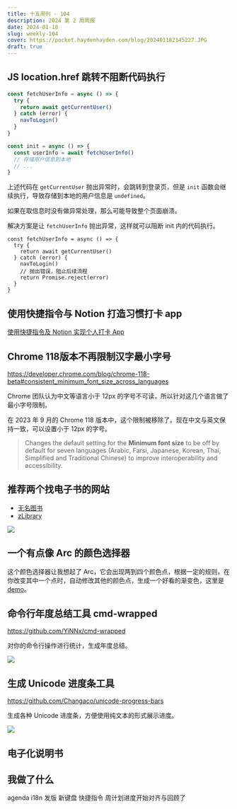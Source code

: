 ```yaml
---
title: 十五周刊 - 104
description: 2024 第 2 周周报
date: 2024-01-18
slug: weekly-104
cover: https://pocket.haydenhayden.com/blog/202401182145227.JPG
draft: true
---
```


## JS location.href 跳转不阻断代码执行

```js
const fetchUserInfo = async () => {
  try {
    return await getCurrentUser()
  } catch (error) {
    navToLogin()
  }
}

const init = async () => {
  const userInfo = await fetchUserInfo()
  // 存储用户信息到本地
  // ...
}
```

上述代码在 `getCurrentUser` 抛出异常时，会跳转到登录页，但是 `init` 函数会继续执行，导致存储到本地的用户信息是 `undefined`。

如果在取信息时没有做异常处理，那么可能导致整个页面崩溃。

解决方案是让 `fetchUserInfo` 抛出异常，这样就可以阻断 init 内的代码执行。

```js{7}
const fetchUserInfo = async () => {
  try {
    return await getCurrentUser()
  } catch (error) {
    navToLogin()
    // 抛出错误，阻止后续流程
    return Promise.reject(error)
  }
}
```

## 使用快捷指令与 Notion 打造习惯打卡 app

[使用快捷指令及 Notion 实现个人打卡 App](/blog/shortcut-notion)


## Chrome 118版本不再限制汉字最小字号

https://developer.chrome.com/blog/chrome-118-beta#consistent_minimum_font_size_across_languages

Chrome 团队认为中文等语言小于 12px 的字号不可读，所以针对这几个语言做了最小字号限制。

在 2023 年 9 月的 Chrome 118 版本中，这个限制被移除了。现在中文与英文保持一致，可以设置小于 12px 的字号。

> Changes the default setting for the **Minimum font size** to be off by default for seven languages (Arabic, Farsi, Japanese, Korean, Thai, Simplified and Traditional Chinese) to improve interoperability and accessibility.

## 推荐两个找电子书的网站

- [无名图书](https://www.book123.info/)
- [zLibrary](https://z-lib.io/)

![](https://pocket.haydenhayden.com/blog/202401190742360.png)

## 一个有点像 Arc 的颜色选择器

[](https://twitter.com/coooolxyh/status/1746335370458042776)

这个颜色选择器让我想起了 Arc，它会出现两到四个颜色点，根据一定的规则，在你改变其中一个点时，自动修改其他的颜色点，生成一个好看的渐变色，这里是 [demo](https://harmony.sh/)。

## 命令行年度总结工具 cmd-wrapped

https://github.com/YiNNx/cmd-wrapped

对你的命令行操作进行统计，生成年度总结。

![](https://pocket.haydenhayden.com/blog/202401190801603.png)


## 生成 Unicode 进度条工具

https://github.com/Changaco/unicode-progress-bars

生成各种 Unicode 进度条，方便使用纯文本的形式展示进度。

![](https://pocket.haydenhayden.com/blog/202401190804792.png)

## 电子化说明书

## 我做了什么
agenda i18n 发版
新键盘
快捷指令
周计划进度开始对齐与回顾了